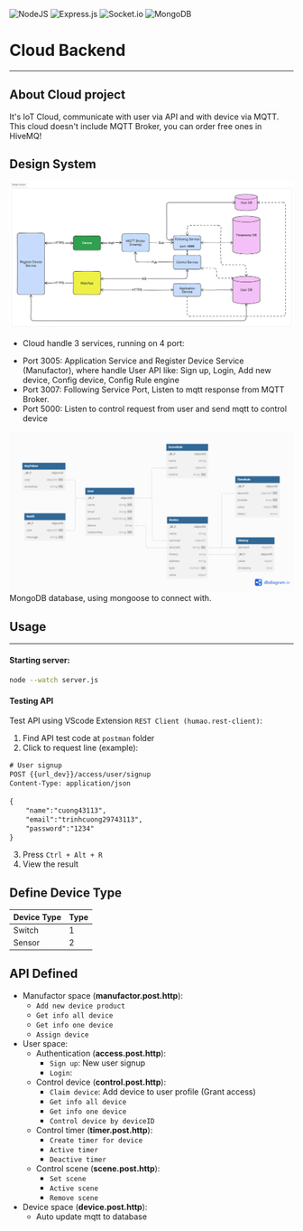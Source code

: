 ![NodeJS](https://img.shields.io/badge/node.js-6DA55F?style=for-the-badge&logo=node.js&logoColor=white)
![Express.js](https://img.shields.io/badge/express.js-%23404d59.svg?style=for-the-badge&logo=express&logoColor=%2361DAFB)
![Socket.io](https://img.shields.io/badge/Socket.io-black?style=for-the-badge&logo=socket.io&badgeColor=010101)
![MongoDB](https://img.shields.io/badge/MongoDB-%234ea94b.svg?style=for-the-badge&logo=mongodb&logoColor=white)
# Cloud Backend
---
## About Cloud project
It's IoT Cloud, communicate with user via API and with device via MQTT. This cloud doesn't include MQTT Broker, you can order free ones in HiveMQ!

## Design System
![Design_block](./Assets/designcloud.png)
- Cloud handle 3 services, running on 4 port:
+ Port 3005: Application Service and Register Device Service (Manufactor), where handle User API like: Sign up, Login, Add new device, Config device, Config Rule engine
+ Port 3007: Following Service Port, Listen to mqtt response from MQTT Broker.
+ Port 5000: Listen to control request from user and send mqtt to control device

![Design_database](./Assets/designDB.png)
MongoDB database, using mongoose to connect with.

## Usage
---
#### Starting server:
```bash
node --watch server.js
```

#### Testing API
Test API using VScode Extension `REST Client (humao.rest-client)`:
1. Find API test code at `postman` folder
2. Click to request line (example):
```http
# User signup
POST {{url_dev}}/access/user/signup
Content-Type: application/json

{
    "name":"cuong43113",
    "email":"trinhcuong29743113",
    "password":"1234"
}
```
3. Press `Ctrl + Alt + R`
4. View the result

## Define Device Type

|       Device Type        |      Type     |
|--------------------------|---------------|
|        Switch            |        1      |
|        Sensor            |        2      |

## API Defined
- Manufactor space (__manufactor.post.http__):
    + `Add new device product`
    + `Get info all device`
    + `Get info one device`
    + `Assign device`
- User space:
    + Authentication (__access.post.http__):
        * `Sign up`: New user signup
        * `Login`:
    + Control device (__control.post.http__):
        * `Claim device`: Add device to user profile (Grant access)
        * `Get info all device`
        * `Get info one device`
        * `Control device by deviceID`
    + Control timer (__timer.post.http__):
        * `Create timer for device`
        * `Active timer`
        * `Deactive timer`
    + Control scene (__scene.post.http__):
        * `Set scene`
        * `Active scene`
        * `Remove scene`
- Device space (__device.post.http__):
    + Auto update mqtt to database